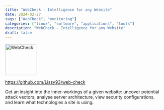 ```yaml
---
title: "WebCheck - Intelligence for any Website"
date: 2024-02-27
tags: ["WebCheck", "monitoring"]
categories: ["linux", "software", "applications", "tools"]
description: "WebCheck - Intelligence for any Website"
draft: false
---
```


<img src="https://camo.githubusercontent.com/e081ebebf2ef1dbe9ecffa081063db7c9f696e5913d75699f7d2968a186d0d72/68747470733a2f2f692e6962622e636f2f7131675a4e32702f7765622d636865636b2d6c6f676f2e706e67" alt="WebCheck" width="100" height="100">

https://github.com/Lissy93/web-check

Get an insight into the inner-workings of a given website: uncover potential attack vectors, analyse server architecture, view security configurations, and learn what technologies a site is using.
